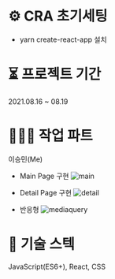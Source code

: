 # ⚙️ CRA 초기세팅
- yarn create-react-app 설치

# ⏳ 프로젝트 기간
2021.08.16 ~ 08.19

# 🧑🏻‍💻 작업 파트
이승민(Me) 
- Main Page 구현
![main](https://user-images.githubusercontent.com/76721552/130023155-195eafcc-2334-4d3d-ba4c-7553dcad48da.png)

- Detail Page 구현
![detail](https://user-images.githubusercontent.com/76721552/130023243-bce3de1b-73f5-431e-af36-62c55f0aa982.png)

- 반응형 
![mediaquery](https://user-images.githubusercontent.com/76721552/130023167-f4acc48b-365f-4cb9-8c94-6f659d032b4b.png)

# 🥇 기술 스텍
JavaScript(ES6+), React, CSS
